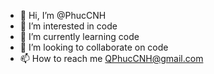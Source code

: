 - 👋 Hi, I’m @PhucCNH
- 👀 I’m interested in code
- 🌱 I’m currently learning code
- 💞️ I’m looking to collaborate on code
- 📫 How to reach me QPhucCNH@gmail.com

<!---
PhucCNH/PhucCNH is a ✨ special ✨ repository because its `README.md` (this file) appears on your GitHub profile.
You can click the Preview link to take a look at your changes.
--->
